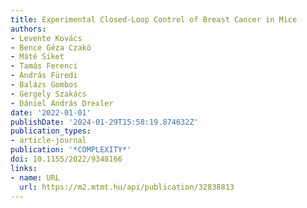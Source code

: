 ```yaml
---
title: Experimental Closed-Loop Control of Breast Cancer in Mice
authors:
- Levente Kovács
- Bence Géza Czakó
- Máté Siket
- Tamás Ferenci
- András Füredi
- Balázs Gombos
- Gergely Szakács
- Dániel András Drexler
date: '2022-01-01'
publishDate: '2024-01-29T15:58:19.874632Z'
publication_types:
- article-journal
publication: '*COMPLEXITY*'
doi: 10.1155/2022/9348166
links:
- name: URL
  url: https://m2.mtmt.hu/api/publication/32838813
---
```

